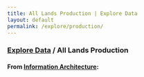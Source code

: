 ```yaml
---
title: All Lands Production | Explore Data
layout: default
permalink: /explore/production/
---
```


<div class="container-outer container-padded">

  <h3> <a href="{{ site.baseurl }}/explore/">Explore Data</a> / All Lands Production</h3>

  <h4>From <a href="https://github.com/18F/doi-extractives-data/wiki/Information-Architecture">Information Architecture</a>:</h4>


</div>
